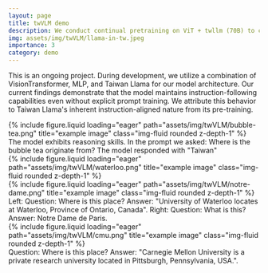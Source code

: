 ```yaml
---
layout: page
title: twVLM demo
description: We conduct continual pretraining on ViT + twllm (70B) to create the first vlm that speaks traditional chinese.
img: assets/img/twVLM/llama-in-tw.jpeg
importance: 3
category: demo
---
```


<style>
.zoom-overlay {
  position: fixed;
  top: 50%;
  left: 50%;
  transform: translate(-50%, -50%);
  width: 80%;
  height: 80%;
  background: rgba(0, 0, 0, 0);
  z-index: 1000;
  display: flex;
  justify-content: center;
  align-items: center;
  opacity: 0;
  visibility: hidden;
  transition: opacity 0.3s ease, visibility 0.3s;
  pointer-events: none;
}

.zoom-overlay img {
  max-width: 100%;
  max-height: 100%;
  object-fit: contain;
  transform: scale(0.9);
  transition: transform 0.3s ease;
}

.zoom-container:hover + .zoom-overlay,
.zoom-overlay:hover {
  opacity: 1;
  visibility: visible;
}

.zoom-container:hover + .zoom-overlay img,
.zoom-overlay:hover img {
  transform: scale(1);
}
</style>

<!-- Add this right before your closing body tag -->
<script>
document.addEventListener('DOMContentLoaded', function() {
  function setupZoomImages() {
    const images = document.querySelectorAll('.img-fluid:not(.zoom-ready)');
    
    images.forEach(img => {
      // Mark image as processed
      img.classList.add('zoom-ready');
      
      // Create wrapper structure
      const wrapper = document.createElement('div');
      wrapper.style.position = 'relative';
      
      // Create container
      const container = document.createElement('div');
      container.className = 'zoom-container';
      
      // Create overlay
      const overlay = document.createElement('div');
      overlay.className = 'zoom-overlay';
      const zoomImg = document.createElement('img');
      zoomImg.src = img.src;
      overlay.appendChild(zoomImg);
      
      // Setup DOM structure
      const originalParent = img.parentNode;
      originalParent.insertBefore(wrapper, img);
      container.appendChild(img);
      wrapper.appendChild(container);
      wrapper.appendChild(overlay);
    });
  }

  // Setup initial images
  setupZoomImages();

  // Setup mutation observer for dynamically added images
  const observer = new MutationObserver(function(mutations) {
    mutations.forEach(function(mutation) {
      if (mutation.addedNodes.length) {
        setupZoomImages();
      }
    });
  });

  observer.observe(document.body, {
    childList: true,
    subtree: true
  });
});
</script>


This is an ongoing project. During development, we utilize a combination of VisionTransformer, MLP, and Taiwan Llama for our model architecture. Our current findings demonstrate that the model maintains instruction-following capabilities even without explicit prompt training. We attribute this behavior to Taiwan Llama's inherent instruction-aligned nature from its pre-training.

<div class="row">
    <div class="col-sm mt-3 mt-md-0">
        {% include figure.liquid loading="eager" path="assets/img/twVLM/bubble-tea.png" title="example image" class="img-fluid rounded z-depth-1" %}
    </div>
</div>
<div class="caption">
    The model exhibits reasoning skills. In the prompt we asked: Where is the bubble tea originate from? The model responded with "Taiwan"
</div>


<div class="row">
    <div class="col-sm mt-3 mt-md-0">
        {% include figure.liquid loading="eager" path="assets/img/twVLM/waterloo.png" title="example image" class="img-fluid rounded z-depth-1" %}
    </div>
    <div class="col-sm mt-3 mt-md-0">
        {% include figure.liquid loading="eager" path="assets/img/twVLM/notre-dame.png" title="example image" class="img-fluid rounded z-depth-1" %}
    </div>
</div>
<div class="caption">
    Left: Question: Where is this place? Answer: "University of Waterloo locates at Waterloo, Province of Ontario, Canada".
    Right: Question: What is this? Answer: Notre Dame de Paris.
</div>

<div class="row">
    <div class="col-sm mt-3 mt-md-0">
        {% include figure.liquid loading="eager" path="assets/img/twVLM/cmu.png" title="example image" class="img-fluid rounded z-depth-1" %}
    </div>
</div>
<div class="caption">
    Question: Where is this place? Answer: "Carnegie Mellon University is a private research university located in Pittsburgh, Pennsylvania, USA.".
</div>

